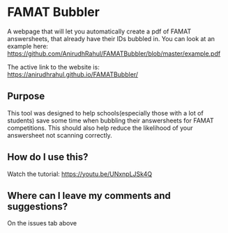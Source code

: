 # FAMAT Bubbler
A webpage that will let you automatically create a pdf of FAMAT answersheets, that already have their IDs bubbled in.
You can look at an example here: https://github.com/AnirudhRahul/FAMATBubbler/blob/master/example.pdf


The active link to the website is: https://anirudhrahul.github.io/FAMATBubbler/
## Purpose
This tool was designed to help schools(especially those with a lot of students) save some time when bubbling their answersheets for FAMAT competitions. This should also help reduce the likelihood of your answersheet not scanning correctly.
## How do I use this?
Watch the tutorial: https://youtu.be/UNxnpLJSk4Q
## Where can I leave my comments and suggestions?
On the issues tab above

